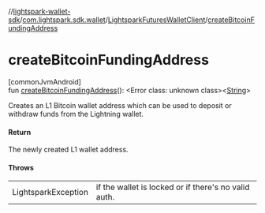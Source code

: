 //[lightspark-wallet-sdk](../../../index.md)/[com.lightspark.sdk.wallet](../index.md)/[LightsparkFuturesWalletClient](index.md)/[createBitcoinFundingAddress](create-bitcoin-funding-address.md)

# createBitcoinFundingAddress

[commonJvmAndroid]\
fun [createBitcoinFundingAddress](create-bitcoin-funding-address.md)(): &lt;Error class: unknown class&gt;&lt;[String](https://kotlinlang.org/api/latest/jvm/stdlib/kotlin/-string/index.html)&gt;

Creates an L1 Bitcoin wallet address which can be used to deposit or withdraw funds from the Lightning wallet.

#### Return

The newly created L1 wallet address.

#### Throws

| | |
|---|---|
| LightsparkException | if the wallet is locked or if there's no valid auth. |
